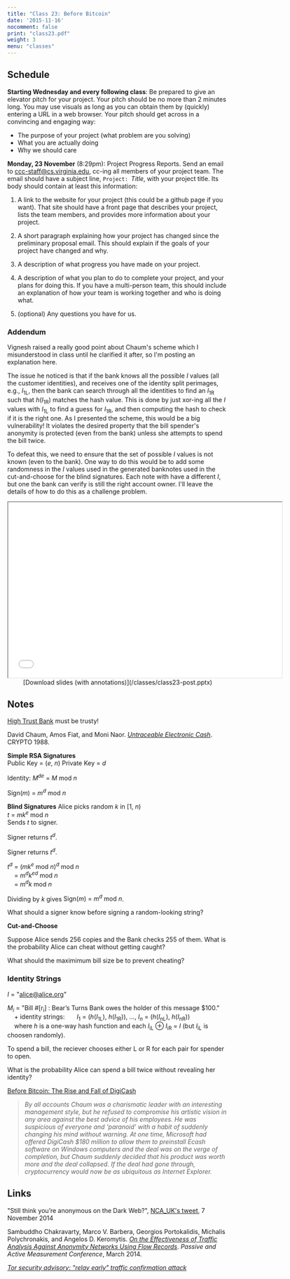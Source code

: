 ```yaml
---
title: "Class 23: Before Bitcoin"
date: '2015-11-16'
nocomment: false
print: "class23.pdf"
weight: 3
menu: "classes"
---
```


## Schedule

**Starting Wednesday and every following class**: Be prepared to give an
  elevator pitch for your project.  Your pitch should be no more than 2
  minutes long.  You may use visuals as long as you can obtain them by
  (quickly) entering a URL in a web browser.  Your pitch should get
  across in a convincing and engaging way:

- The purpose of your project (what problem are you solving)
- What you are actually doing
- Why we should care

**Monday, 23 November** (8:29pm): Project Progress Reports.  Send an
  email to
  [ccc-staff@cs.virginia.edu](mailto:ccc-staff@cs.virginia.edu), cc-ing
  all members of your project team.  The email should have a subject
  line, `Project: `_Title_, with your project title.  Its body should contain at least this information:

1. A link to the website for your project (this could be a github page
if you want).  That site should have a front page that describes your
project, lists the team members, and provides more information about
your project.

2. A short paragraph explaining how your project has changed since the
preliminary proposal email.  This should explain if the goals of your
project have changed and why.

3. A description of what progress you have made on your project.  

4. A description of what you plan to do to complete your project, and
your plans for doing this.  If you have a multi-person team, this should
include an explanation of how your team is working together and who is
doing what.

5. (optional) Any questions you have for us.

### Addendum

Vignesh raised a really good point about Chaum's scheme which I
misunderstood in class until he clarified it after, so I'm posting an
explanation here.

The issue he noticed is that if the bank knows all the possible _I_
values (all the customer identities), and receives one of the identity
split perimages, e.g., <span class="math">_I_<sub>1L</sub></span>, then
the bank can search through all the identities to find an <span
class="math">_I_<sub>1R</sub></span> such that <span
class="math">_h_(_I_<sub>1R</sub>)</span> matches the hash value.  This
is done by just xor-ing all the _I_ values with <span
class="math">_I_<sub>1L</sub></span> to find a guess for <span
class="math">_I_<sub>1R</sub></span>, and then computing the hash to
check if it is the right one.  As I presented the scheme, this would be
a big vulnerability!  It violates the desired property that the bill
spender's anonymity is protected (even from the bank) unless she
attempts to spend the bill twice.

To defeat this, we need to ensure that the set of possible _I_ values is
not known (even to the bank).  One way to do this would be to add some
randomness in the _I_ values used in the generated banknotes used in the
cut-and-choose for the blind signatures.  Each note with have a
different _I_, but one the bank can verify is still the right account
owner.  I'll leave the details of how to do this as a challenge problem.

<!--more-->

<center>
<iframe src="//www.slideshare.net/slideshow/embed_code/key/iyNnco2LsnAF74" width="625" height="400" frameborder="2" marginwidth="0" marginheight="0" scrolling="no"> </iframe> 
   <div class="caption">
[Download slides (with annotations)](/classes/class23-post.pptx)
   </div>
</center>

## Notes

[High Trust Bank](https://www.fdic.gov/bank/individual/failed/hightrust.html) must be trusty!

David Chaum, Amos Fiat, and Moni Naor.  [_Untraceable Electronic
Cash_](http://bitcoin-class.org/classes/ecash.pdf).  CRYPTO 1988.

**Simple RSA Signatures**  
Public Key = <span class="math">(_e_, _n_)</span>
Private Key = <span class="math">_d_</span>

Identity: <span class="math">_M_<sup>_de_</sup> = _M_ mod _n_</span>

<span class="math">Sign(_m_) = _m_<sup>_d_</sup> mod _n_</span>

**Blind Signatures**
Alice picks random <span class="math">_k_</span> in <span class="math">[1, _n_)</span>  
<span class="math">_t_ = _mk_<sup>_e_</sup> mod _n_</span>  
Sends <span class="math">_t_</span> to signer.

Signer returns <span class="math">_t_<sup>_d_</sub></span>.


Signer returns <span class="math">_t_<sup>_d_</sup></span>.

<span class="math">_t_<sup>_d_</sup> = (_mk_<sup>_e_</sup> mod _n_)<sup>_d_</sup> mod _n_</span>  
&nbsp;&nbsp;&nbsp; <span class="math">= _m_<sup>_d_</sup>_k_<sup>_ed_</sup> mod _n_</span>  
&nbsp;&nbsp;&nbsp; <span class="math">= _m_<sup>_d_</sup>_k_ mod _n_</span>  

Dividing by <span class="math">_k_</span> gives <span class="math">Sign(_m_) = _m_<sup>_d_</sup> mod _n_</span>.


What should a signer know before signing a random-looking string?
<div class="gap"></div>

**Cut-and-Choose**

Suppose Alice sends 256 copies and the Bank checks 255 of them.  What is the probability Alice can cheat without getting caught?
<div class="gap"></div>

What should the maximimum bill size be to prevent cheating?
<div class="gap"></div>

### Identity Strings

_I_ = "alice@alice.org"  

<span class="math">_M_<sub>_i_</sub></span> = "Bill #[r<sub>i</sub>] : Bear’s Turns Bank owes the holder of this message $100."  
&nbsp;&nbsp;&nbsp; + identity strings:
&nbsp;&nbsp;&nbsp;&nbsp;&nbsp;&nbsp;<span class="math">_I_<sub>1</sub> = (_h_(_I_<sub>1L</sub>), _h_(_I_<sub>1R</sub>)), ..., _I_<sub>_n_</sub> = (_h_(_I_<sub>nL</sub>), _h_(_I_<sub>nR</sub>))</span>  
&nbsp;&nbsp;&nbsp; where <span class="math">_h_</span> is a one-way hash function and each <span class="math">_I_<sub>iL</sub> &oplus; _I_<sub>iR</sub> = _I_</span> (but <span class="math">_I_<sub>iL</sub> is choosen randomly).

To spend a bill, the reciever chooses either L or R for each pair for spender to open.

What is the probability Alice can spend a bill twice without revealing her identity?
<div class="gap"></div>


[Before Bitcoin: The Rise and Fall of DigiCash](http://globalcryptonews.com/before-bitcoin-the-rise-and-fall-of-digicash/)

> _By all accounts Chaum was a charismatic leader with an interesting management style, but he refused to compromise his artistic vision in any area against the best advice of his employees. He was suspicious of everyone and 'paranoid' with a habit of suddenly changing his mind without warning. At one time, Microsoft had offered DigiCash $180 million to allow them to preinstall Ecash software on Windows computers and the deal was on the verge of completion, but Chaum suddenly decided that his product was worth more and the deal collapsed. If the deal had gone through, cryptocurrency would now be as ubiquitous as Internet Explorer._

## Links

"Still think you’re anonymous on the Dark Web?", [NCA_UK's tweet](https://twitter.com/NCA_UK/status/530740716134490112), 7 November 2014

Sambuddho Chakravarty, Marco V. Barbera, Georgios Portokalidis, Michalis Polychronakis, and Angelos D. Keromytis. [_On the Effectiveness of Traffic Analysis Against Anonymity Networks Using Flow Records_](http://www3.cs.stonybrook.edu/~mikepo/papers/tor-netflow.pam14.pdf). _Passive and Active Measurement Conference_, March 2014.


[_Tor security advisory: "relay early" traffic confirmation attack_](https://blog.torproject.org/blog/tor-security-advisory-relay-early-traffic-confirmation-attack)

